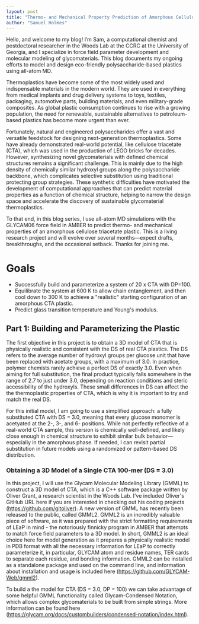 ```yaml
---
layout: post
title: "Thermo- and Mechanical Property Prediction of Amorphous Cellulose Triacetate Plastic"
author: "Samuel Holmes"
---
```

Hello, and welcome to my blog! I’m Sam, a computational chemist and postdoctoral researcher in the Woods Lab at the CCRC at the University of Georgia, and I specialize in force field parameter development and molecular modeling of glycomaterials. This blog documents my ongoing efforts to model and design eco-friendly polysaccharide-based plastics using all-atom MD.

Thermoplastics have become some of the most widely used and indispensable materials in the modern world. They are used in everything from medical implants and drug delivery systems to toys, textiles, packaging, automotive parts, building materials, and even military-grade composites. As global plastic consumption continues to rise with a growing population, the need for renewable, sustainable alternatives to petroleum-based plastics has become more urgent than ever. 

Fortunately, natural and engineered polysaccharides offer a vast and versatile feedstock for designing next-generation thermoplastics. Some have already demonstrated real-world potential, like cellulose triacetate (CTA), which was used in the production of LEGO bricks for decades. However, synthesizing novel glycomaterials with defined chemical structures remains a significant challenge. This is mainly due to the high density of chemically similar hydroxyl groups along the polysaccharide backbone, which complicates selective substitution using traditional protecting group strategies. These synthetic difficulties have motivated the development of computational approaches that can predict material properties as a function of chemical structure, helping to narrow the design space and accelerate the discovery of sustainable glycomaterial thermoplastics.

To that end, in this blog series, I use all-atom MD simulations with the GLYCAM06 force field in AMBER to predict thermo- and mechanical properties of an amorphous cellulose triacetate plastic. This is a living research project and will evolve over several months—expect drafts, breakthroughs, and the occasional setback. Thanks for joining me.


# Goals
- Successfully build and parameterize a system of 20 x CTA with DP=100.
- Equilibrate the system at 600 K to allow chain entanglement, and then cool down to 300 K to achieve a "realistic" starting configuration of an amorphous CTA plastic.
- Predict glass transition temperature and Young's modulus. 

## Part 1: Building and Parameterizing the Plastic

The first objective in this project is to obtain a 3D model of CTA that is physically realistic and consistent with the DS of real CTA plastics. The DS refers to the average number of hydroxyl groups per glucose unit that have been replaced with acetate groups, with a maximum of 3.0. In practice, polymer chemists rarely achieve a perfect DS of exactly 3.0. Even when aiming for full substitution, the final product typically falls somewhere in the range of 2.7 to just under 3.0, depending on reaction conditions and steric accessibility of the hydroxyls. These small differences in DS can affect the the thermoplastic properties of CTA, which is why it is important to try and match the real DS. 

For this initial model, I am going to use a simplified approach: a fully substituted CTA with DS = 3.0, meaning that every glucose monomer is acetyated at the 2-, 3-, and 6- positions. While not perfectly reflective of a real-world CTA sample, this version is chemically well-defined, and likely close enough in chemical structure to exhibit similar bulk behavior—especially in the amorphous phase. If needed, I can revisit partial substitution in future models using a randomized or pattern-based DS distribution.

### Obtaining a 3D Model of a Single CTA 100-mer (DS = 3.0)

In this project, I will use the Glycam Molecular Modeling Library (GMML) to construct a 3D model of CTA, which is a C++ software package written by Oliver Grant, a research scientist in the Woods Lab. I've included Oliver's GitHub URL here if you are interested in checking out his coding projects (https://github.com/gitoliver). A new version of GMML has recently been released to the public, called GMML2. GMML2 is an incredibly valuable piece of software, as it was prepared with the strict formatting requirements of LEaP in mind - the notoriously finnicky program in AMBER that attempts to match force field parameters to a 3D model. In short, GMML2 is an ideal choice here for model generation as it prepares a physically realistic model in PDB format with all the necessary information for LEaP to correctly parameterize it, in particular, GLYCAM atom and residue names, TER cards to separate each residue, and bonding information. GMML2 can be installed as a standalone package and used on the command line, and information about installation and usage is included here (https://github.com/GLYCAM-Web/gmml2). 

To build a the model for CTA (DS = 3.0, DP = 100) we can take advantage of some helpful GMML functionality called Glycam-Condensed Notation, which allows complex glycomaterials to be built from simple strings. More information can be found here (https://glycam.org/docs/custombuilders/condensed-notation/index.html). 



